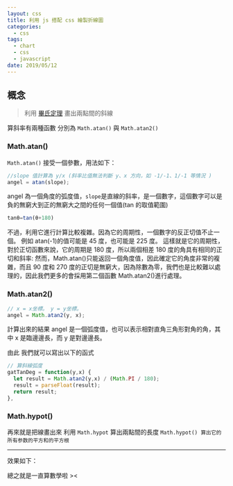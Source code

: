 ```yaml
---
layout: css
title: 利用 js 搭配 css 繪製折線圖
categories:
  - css
tags:
  - chart
  - css
  - javascript
date: 2019/05/12
---
```


## 概念

> 利用 [畢氏定理](https://zh.wikipedia.org/wiki/%E5%8B%BE%E8%82%A1%E5%AE%9A%E7%90%86) 畫出兩點間的斜線

算斜率有兩種函數 分別為 `Math.atan()` 與 `Math.atan2()`

### Math.atan()

`Math.atan()` 接受一個參數，用法如下：

```js
//slope 值計算為 y/x (斜率比值無法判斷 y、x 方向，如 -1/-1、1/-1 等情況 )
angel = atan(slope);
```

angel 為一個角度的弧度值，`slope`是直線的斜率，是一個數字，這個數字可以是負的無窮大到正的無窮大之間的任何一個值(tan 的取值範圍)

```js
tanθ=tan(θ+180)
```

不過，利用它進行計算比較複雜。因為它的周期性，一個數字的反正切值不止一個。
例如 atan(-1)的值可能是 45 度，也可能是 225 度。
這樣就是它的周期性，對於正切函數來說，它的周期是 180 度，所以兩個相差 180 度的角具有相同的正切和斜率:
然而，Math.atan()只能返回一個角度值，因此確定它的角度非常的複雜，而且 90 度和 270 度的正切是無窮大，因為除數為零，我們也是比較難以處理的，因此我們更多的會採用第二個函數 Math.atan2()進行處理。

### Math.atan2()

```js
// x = x坐標。 y = y坐標。
angel = Math.atan2(y, x);
```

計算出來的結果 angel 是一個弧度值，也可以表示相對直角三角形對角的角，其中 x 是臨邊邊長，而 y 是對邊邊長。

由此 我們就可以寫出以下的函式

```js
// 算斜線弧度
gatTanDeg = function(y,x) {
  let result = Math.atan2(y,x) / (Math.PI / 180);
  result = parseFloat(result);
  return result;
},
```

### Math.hypot()

再來就是把線畫出來
利用 `Math.hypot` 算出兩點間的長度 `Math.hypot() 算出它的所有参数的平方和的平方根`

---

效果如下： 




總之就是一直算數學啦 ><
